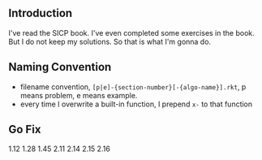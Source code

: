 Introduction
---------

I've read the SICP book. I've even completed some exercises in the book. But I do not keep my solutions. So that is what I'm gonna do.

Naming Convention
---------

* filename convention, `[p|e]-{section-number}[-{algo-name}].rkt`, p means problem, e means example.
* every time I overwrite a built-in function, I prepend `x-` to that function

Go Fix
-------
1.12 1.28 1.45 2.11 2.14 2.15 2.16